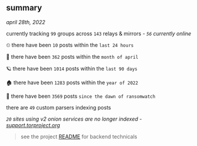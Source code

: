 
## summary
_april 28th, 2022_

currently tracking `99` groups across `143` relays & mirrors - _`56` currently online_

⏲ there have been `10` posts within the `last 24 hours`

🦈 there have been `362` posts within the `month of april`

🪐 there have been `1014` posts within the `last 90 days`

🏚 there have been `1283` posts within the `year of 2022`

🦕 there have been `3569` posts `since the dawn of ransomwatch`

there are `49` custom parsers indexing posts

_`20` sites using v2 onion services are no longer indexed - [support.torproject.org](https://support.torproject.org/onionservices/v2-deprecation/)_

> see the project [README](https://github.com/thetanz/ransomwatch#ransomwatch--) for backend technicals
